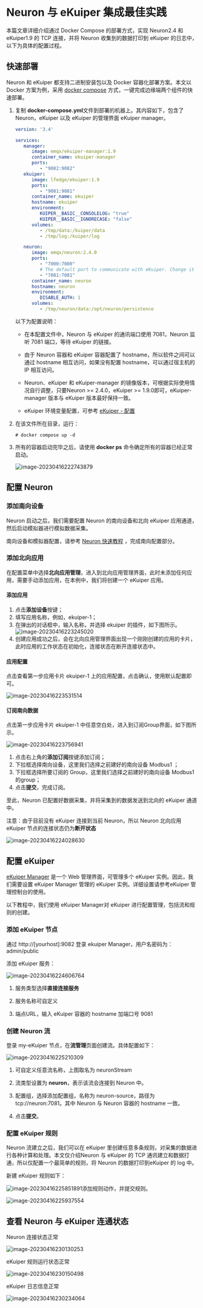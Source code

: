 # Neuron 与 eKuiper 集成最佳实践

本篇文章详细介绍通过 Docker Compose 的部署方式，实现 Neuron2.4 和 eKuiper1.9 的 TCP 连接，并将 Neuron 收集到的数据打印到 eKuiper 的日志中，以下为具体的配置过程。

## 快速部署

Neuron 和 eKuiper 都支持二进制安装包以及 Docker 容器化部署方案。本文以 Docker 方案为例，采用 [docker compose](https://docs.docker.com/compose/) 方式，一键完成边缘端两个组件的快速部署。

1. 复制 **docker-compose.yml**文件到部署的机器上。其内容如下，包含了 Neuron，eKuiper 以及 eKuiper 的管理界面 eKuiper manager。

   ```yaml
   version: '3.4'
   
   services:
      manager:
         image: emqx/ekuiper-manager:1.9
         container_name: ekuiper-manager
         ports:
            - "9082:9082"
      ekuiper:
         image: lfedge/ekuiper:1.9
         ports:
            - "9081:9081"
         container_name: ekuiper
         hostname: ekuiper
         environment:
            KUIPER__BASIC__CONSOLELOG: "true"
            KUIPER__BASIC__IGNORECASE: "false"
         volumes:
            - /tmp/data:/kuiper/data
            - /tmp/log:/kuiper/log
   
      neuron:
         image: emqx/neuron:2.4.0
         ports:
            - "7000:7000"
            # The default port to communicate with eKuiper. Change it if you want to use another port.
            - "7081:7081"
         container_name: neuron
         hostname: neuron
         environment:
            DISABLE_AUTH: 1
         volumes:
            - /tmp/neuron/data:/opt/neuron/persistence
   
   ```
   以下为配置说明：
   
   - 在本配置文件中，Neuron 与 eKuiper 的通讯端口使用 7081，Neuron 监听 7081 端口，等待 eKuiper 的链接。

   - 由于 Neuron 容器和 eKuiper 容器配置了 hostname，所以软件之间可以通过 hostname 相互访问，如果没有配置 hostname，可以通过宿主机的 IP 相互访问。
   
   - Neuron、eKuiper 和 eKuiper-manager 的镜像版本，可根据实际使用情况自行调整，只要Neuron >= 2.4.0，eKuiper >= 1.9.0即可，eKuiper-manager 版本与 eKuiper 版本最好保持一致。<!--ekuiper manager 下线这个，目前 ekuiper 是冷处理，等 ECP Edge 上线之后更新，Neuron 这里的口径也要统一下 @QQDQ -->
   
   - eKuiper 环境变量配置，可参考 [eKuiper - 配置](https://ekuiper.org/docs/zh/latest/configuration/configuration.html)
   
2. 在该文件所在目录，运行：
   
   ```shell
   # docker compose up -d
   ```

3. 所有的容器启动完毕之后，请使用 **docker ps** 命令确定所有的容器已经正常启动。

   ![image-20230416222743879](./assets/image-20230416222743879.png)

## 配置 Neuron

### 添加南向设备

Neuron 启动之后，我们需要配置 Neuron 的南向设备和北向 eKuiper 应用通道，然后启动模拟器进行模拟数据采集。

南向设备和模拟器配置，请参考 [Neuron 快速教程](../../../quick-start/quick-start.md) ，完成南向配置部分。

### 添加北向应用

在配置菜单中选择**北向应用管理**，进入到北向应用管理界面，此时未添加任何应用，需要手动添加应用，在本例中，我们将创建一个 eKuiper 应用。

#### 添加应用

1. 点击**添加设备**按键；
2. 填写应用名称，例如，ekuiper-1；
3. 在弹出的对话框中，输入名称，并选择 ekuiper 的插件，如下图所示。
![image-20230416223245020](./assets/image-20230416223245020.png)
4. 创建应用成功之后，会在北向应用管理界面出现一个刚刚创建的应用的卡片，此时应用的工作状态在初始化，连接状态在断开连接状态中。

#### 应用配置

点击查看第一步应用卡片 ekuiper-1 上的应用配置，点击确认，使用默认配置即可。

![image-20230416223531514](./assets/image-20230416223531514.png)

#### 订阅南向数据

点击第一步应用卡片 ekuiper-1 中任意空白处，进入到订阅Group界面，如下图所示。

![image-20230416223756941](./assets/image-20230416223756941.png)

1. 点击右上角的**添加订阅**按键添加订阅；
2. 下拉框选择南向设备，这里我们选择之前建好的南向设备 Modbus1 ；
3. 下拉框选择所要订阅的 Group，这里我们选择之前建好的南向设备 Modbus1 的group；
4. 点击**提交**，完成订阅。

至此，Neuron 已配置好数据采集，并将采集到的数据发送到北向的 eKuiper 通道中。

注意：由于目前没有 eKuiper 连接到当前 Neuron，所以 Neuron 北向应用 eKuiper 节点的连接状态仍为**断开状态**

![image-20230416224028630](./assets/image-20230416224028630.png)

## 配置 eKuiper

[eKuiper Manager](https://ekuiper.org/docs/zh/latest/operation/manager-ui/overview.html#%E6%A6%82%E8%A7%88) 是一个 Web 管理界面，可管理多个 eKuiper 实例。因此，我们需要设置 eKuiper Manager 管理的 eKuiper 实例。详细设置请参考eKuiper 管理控制台的使用。

以下教程中，我们使用 eKuiper Manager对 eKuiper 进行配置管理，包括流和规则的创建。

### 添加 eKuiper 节点

通过 http://[yourhost]:9082 登录 ekuiper Manager，用户名密码为：admin/public

添加 eKuiper 服务：

![image-20230416224606764](./assets/image-20230416224606764.png)

1. 服务类型选择**直接连接服务**

2. 服务名称可自定义

3. 端点URL，输入 eKuiper 容器的 hostname 加端口号 9081

### 创建 Neuron 流

登录 my-eKuiper 节点，在**流管理**页面创建流。具体配置如下：

![image-20230416225210309](./assets/image-20230416225210309.png)

1. 可自定义任意流名称，上图取名为 neuronStream

2. 流类型设置为 **neuron**，表示该流会连接到 Neuron 中。

3. 配置组，选择添加配置组，名称为 neuron-source，路径为 tcp://neuron:7081。其中 Neuron 与 Neuron 容器的 hostname 一致。

4. 点击**提交**。

### 配置 eKuiper 规则

Neuron 流建立之后，我们可以在 eKuiper 里创建任意多条规则，对采集的数据进行各种计算和处理。本文仅介绍Neuron 与 eKuiper 的 TCP 通讯建立和数据打通，所以仅配置一个最简单的规则，将 Neuron 的数据打印到eKuiper 的 log 中。

新建 eKuiper 规则如下：

![image-20230416225851891](./assets/image-20230416225851891.png)添加规则动作，并提交规则。

![image-20230416225937554](./assets/image-20230416225937554.png)

## 查看 Neuron 与 eKuiper 连通状态

Neuron 连接状态正常

![image-20230416230130253](./assets/image-20230416230130253.png)

eKuiper 规则运行状态正常

![image-20230416230150498](./assets/image-20230416230150498.png)

eKuiper 日志信息正常

![image-20230416230234064](./assets/image-20230416230234064.png)






